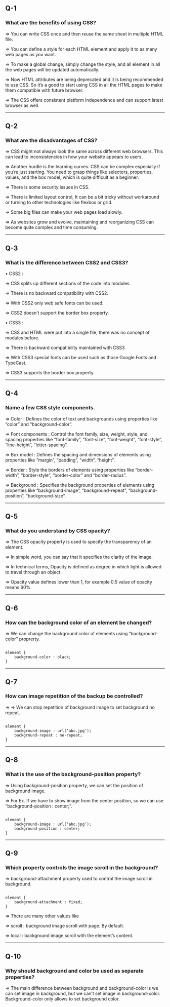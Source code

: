 ## Q-1

### What are the benefits of using CSS?

=> You can write CSS once and then reuse the same sheet in multiple HTML file.

=> You can define a style for each HTML element and apply it to as many web pages as you want.

=> To make a global change, simply change the style, and all element in all the web pages will be updated automatically.

=> Now HTML attributes are being deprecated and it is being recommended to use CSS. So it’s a good to start using CSS in all the HTML pages to make them compatible with future browser.

=> The CSS offers consistent platform Independence and can support latest browser as well.

---

## Q-2

### What are the disadvantages of CSS?

=> CSS might not always look the same across different web browsers. This can lead to inconsistencies in how your website appears to users.

=> Another hurdle is the learning curves. CSS can be complex especially if you’re just starting. You need to grasp things like selectors, properties, values, and the box model, which is quite difficult as a beginner.

=> There is some security issues in CSS.

=> There is limited layout control, It can be a bit tricky without workaround or turning to other technologies like flexbox or grid.

=> Some big files can make your web pages load slowly.

=> As websites grow and evolve, maintaining and reorganizing CSS can become quite complex and time consuming.

---

## Q-3

### What is the difference between CSS2 and CSS3?

• CSS2 :

=> CSS splits up different sections of the code into modules.

=> There is no backward compatibility with CSS2.

=> With CSS2 only web safe fonts can be used.

=> CSS2 doesn’t support the border box property.

• CSS3 :

=> CSS and HTML were put into a single file, there was no concept of modules before.

=> There is backward compatibility maintained with CSS3.

=> With CSS3 special fonts can be used such as those Google Fonts and TypeCast.

=> CSS3 supports the border box property.

---

## Q-4

### Name a few CSS style components.

=> Color : Defines the color of text and backgrounds using properties like “color” and “background-color”.

=> Font components : Control the font family, size, weight, style, and spacing properties like “font-family”, “font-size”, “font-weight”, “font-style”, “line-height”, “letter-spacing”.

=> Box model : Defines the spacing and dimensions of elements using properties like “margin”, “padding”, “width”, “height”.

=> Border : Style the borders of elements using properties like “border-width”, “border-style”, “border-color” and “border-radius”.

=> Background : Specifies the background properties of elements using properties like “background-image”, “background-repeat”, “background-position”, “background-size”.

---

## Q-5

### What do you understand by CSS opacity?

=> The CSS opacity property is used to specify the transparency of an element.

=> In simple word, you can say that it specifies the clarity of the image.

=> In technical terms, Opacity is defined as degree in which light is allowed to travel through an object.

=> Opacity value defines lower than 1, for example 0.5 value of opacity means 60%.

---

## Q-6

### How can the background color of an element be changed?

=> We can change the background color of elements using “background-color” proprerty.

```

element {
	background-color : black;
}

```

---

## Q-7

### How can image repetition of the backup be controlled?

=> => We can stop repetition of background image to set background no repeat.

```

element {
    background-image : url(‘abc.jpg’);
    background-repeat : no-repeat;
}

```

---

## Q-8

### What is the use of the background-position property?

=> Using background-position property, we can set the position of background image.

=> For Ex. If we have to show image from the center position, so we can use “background-position : center;”.

```

element {
	background-image : url(‘abc.jpg’);
	background-position : center;
}

```

---

## Q-9

### Which property controls the image scroll in the background?

=> background-attachment property used to control the image scroll in background.

```

element {
	background-attachment : fixed;
}

```

=> There are many other values like

=> scroll : background image scroll with page. By default.

=> local : background image scroll with the element’s content.

---

## Q-10

### Why should background and color be used as separate properties?

=> The main difference between background and background-color is we can set image in background, but we can’t set image in background-color. Background-color only allows to set background color.

